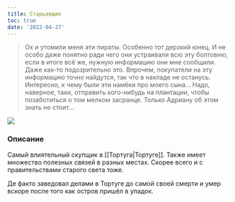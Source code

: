 ```yaml
---
title: Старьевщик
toc: true
date: '2022-04-27'
---
```

>Ох и утомили меня эти пираты. Особенно тот дерзкий юнец. И не особо даже понятно ради чего они устраивали всю эту болтовню, если в итоге всё же, нужную информацию они мне сообщили. Даже как-то подозрительно это.  Впрочем, покупатели на эту информацию точно найдутся, так что в накладе не останусь.
>Интересно, к чему были эти намёки про моего сына... Надо, наверное, таки, отправить кого-нибудь на плантации, чтобы позаботиться о том мелком засранце. Только Адриану об этом знать не стоит...

![](https://i.imgur.com/VgCmE9Y.png)

### Описание
Самый влиятельный скупщик в [[Тортуга|Тортуге]]. Также имеет множество полезных связей в разных местах. Скорее всего и с правительствами старого света тоже.

Де факто заведовал делами в Тортуге до самой своей смерти и умер вскоре после того как остров пришёл в упадок.